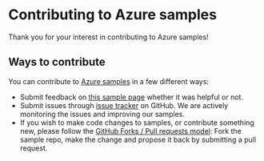 # Contributing to Azure samples

Thank you for your interest in contributing to Azure samples!

## Ways to contribute

You can contribute to [Azure samples](https://github.com/Azure-Samples/sql-database-dotnet-manage-sql-dbs-in-elastic-pool) in a few different ways:

- Submit feedback on [this sample page](https://azure.microsoft.com/documentation/samples/sql-database-dotnet-manage-sql-dbs-in-elastic-pool/) whether it was helpful or not.  
- Submit issues through [issue tracker](https://github.com/Azure-Samples/sql-database-dotnet-manage-sql-dbs-in-elastic-pool/issues) on GitHub. We are actively monitoring the issues and improving our samples.
- If you wish to make code changes to samples, or contribute something new, please follow the [GitHub Forks / Pull requests model](https://help.github.com/articles/fork-a-repo/): Fork the sample repo, make the change and propose it back by submitting a pull request.
